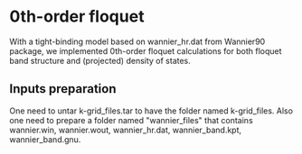 # 0th-order floquet

With a tight-binding model based on wannier_hr.dat from Wannier90 package, we implemented 0th-order floquet calculations for both floquet band structure and (projected) density of states. 

## Inputs preparation
One need to untar k-grid_files.tar to have the folder named k-grid_files. Also one need to prepare a folder named "wannier_files" that contains wannier.win, wannier.wout, wannier_hr.dat, wannier_band.kpt, wannier_band.gnu.
